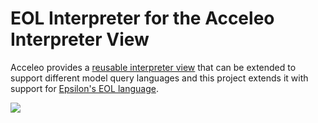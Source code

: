 # EOL Interpreter for the Acceleo Interpreter View

Acceleo provides a [reusable interpreter view](https://wiki.eclipse.org/Acceleo/Interpreter) that can be extended to support different model query languages and this project extends it with support for [Epsilon's EOL language](https://www.eclipse.org/epsilon/doc/eol).

![](https://i.imgur.com/6zwNheE.png)

